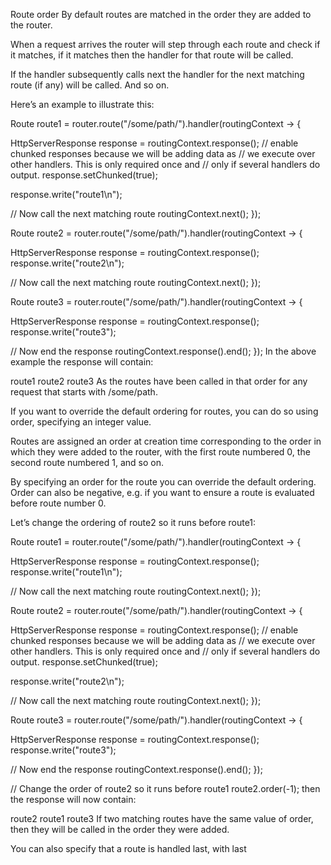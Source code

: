 Route order
By default routes are matched in the order they are added to the router.

When a request arrives the router will step through each route and check if it matches, if it matches then the handler for that route will be called.

If the handler subsequently calls next the handler for the next matching route (if any) will be called. And so on.

Here’s an example to illustrate this:

Route route1 = router.route("/some/path/").handler(routingContext -> {

  HttpServerResponse response = routingContext.response();
  // enable chunked responses because we will be adding data as
  // we execute over other handlers. This is only required once and
  // only if several handlers do output.
  response.setChunked(true);

  response.write("route1\n");

  // Now call the next matching route
  routingContext.next();
});

Route route2 = router.route("/some/path/").handler(routingContext -> {

  HttpServerResponse response = routingContext.response();
  response.write("route2\n");

  // Now call the next matching route
  routingContext.next();
});

Route route3 = router.route("/some/path/").handler(routingContext -> {

  HttpServerResponse response = routingContext.response();
  response.write("route3");

  // Now end the response
  routingContext.response().end();
});
In the above example the response will contain:

route1
route2
route3
As the routes have been called in that order for any request that starts with /some/path.

If you want to override the default ordering for routes, you can do so using order, specifying an integer value.

Routes are assigned an order at creation time corresponding to the order in which they were added to the router, with the first route numbered 0, the second route numbered 1, and so on.

By specifying an order for the route you can override the default ordering. Order can also be negative, e.g. if you want to ensure a route is evaluated before route number 0.

Let’s change the ordering of route2 so it runs before route1:

Route route1 = router.route("/some/path/").handler(routingContext -> {

  HttpServerResponse response = routingContext.response();
  response.write("route1\n");

  // Now call the next matching route
  routingContext.next();
});

Route route2 = router.route("/some/path/").handler(routingContext -> {

  HttpServerResponse response = routingContext.response();
  // enable chunked responses because we will be adding data as
  // we execute over other handlers. This is only required once and
  // only if several handlers do output.
  response.setChunked(true);

  response.write("route2\n");

  // Now call the next matching route
  routingContext.next();
});

Route route3 = router.route("/some/path/").handler(routingContext -> {

  HttpServerResponse response = routingContext.response();
  response.write("route3");

  // Now end the response
  routingContext.response().end();
});

// Change the order of route2 so it runs before route1
route2.order(-1);
then the response will now contain:

route2
route1
route3
If two matching routes have the same value of order, then they will be called in the order they were added.

You can also specify that a route is handled last, with last

